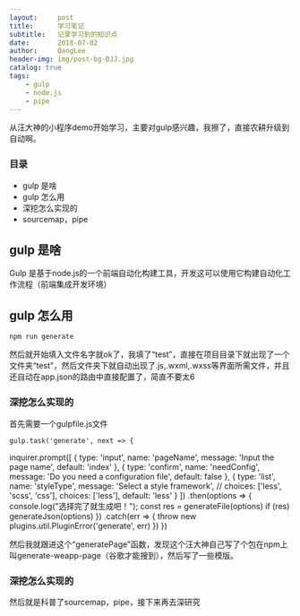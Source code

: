 ```yaml
---
layout:     post
title:      学习笔记 
subtitle:   记录学习到的知识点
date:       2018-07-02
author:     QangLee
header-img: img/post-bg-BJJ.jpg
catalog: true
tags:
    - gulp
    - node.js
    - pipe
---
```


从汪大神的小程序demo开始学习，主要对gulp感兴趣，我擦了，直接农耕升级到自动啊。

### 目录

- gulp 是啥
- gulp 怎么用
- 深挖怎么实现的
- sourcemap，pipe

## gulp 是啥

Gulp 是基于node.js的一个前端自动化构建工具，开发这可以使用它构建自动化工作流程（前端集成开发环境）

## gulp 怎么用

    npm run generate

然后就开始填入文件名字就ok了，我填了“test”，直接在项目目录下就出现了一个文件夹“test”，然后文件夹下就自动出现了.js,.wxml,.wxss等界面所需文件，并且还自动在app.json的路由中直接配置了，简直不要太6



### 深挖怎么实现的

首先需要一个gulpfile.js文件

    gulp.task('generate', next => {
  inquirer.prompt([
    {
      type: 'input',
      name: 'pageName',
      message: 'Input the page name',
      default: 'index'
    },
    {
      type: 'confirm',
      name: 'needConfig',
      message: 'Do you need a configuration file',
      default: false
    },
    {
      type: 'list',
      name: 'styleType',
      message: 'Select a style framework',
      // choices: ['less', 'scss', 'css'],
      choices: ['less'],
      default: 'less'
    }
  ])
  .then(options => {
    console.log("选择完了就生成吧！");
    const res = generateFile(options)
    if (res) generateJson(options)
  })
  .catch(err => {
    throw new plugins.util.PluginError('generate', err)
  })
})

然后我就跟进这个“generatePage”函数，发现这个汪大神自己写了个包在npm上叫generate-weapp-page（谷歌才能搜到），然后写了一些模版。

### 深挖怎么实现的

然后就是科普了sourcemap，pipe，接下来再去深研究
    

